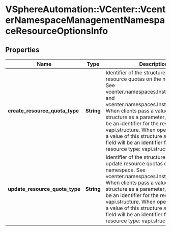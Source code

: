 # VSphereAutomation::VCenter::VcenterNamespaceManagementNamespaceResourceOptionsInfo

## Properties
Name | Type | Description | Notes
------------ | ------------- | ------------- | -------------
**create_resource_quota_type** | **String** | Identifier of the structure used to set resource quotas on the namespace. See vcenter.namespaces.Instances#create and vcenter.namespaces.Instances#set. When clients pass a value of this structure as a parameter, the field must be an identifier for the resource type: vapi.structure. When operations return a value of this structure as a result, the field will be an identifier for the resource type: vapi.structure. | 
**update_resource_quota_type** | **String** | Identifier of the structure used to update resource quotas on the namespace. See vcenter.namespaces.Instances#update. When clients pass a value of this structure as a parameter, the field must be an identifier for the resource type: vapi.structure. When operations return a value of this structure as a result, the field will be an identifier for the resource type: vapi.structure. | 


